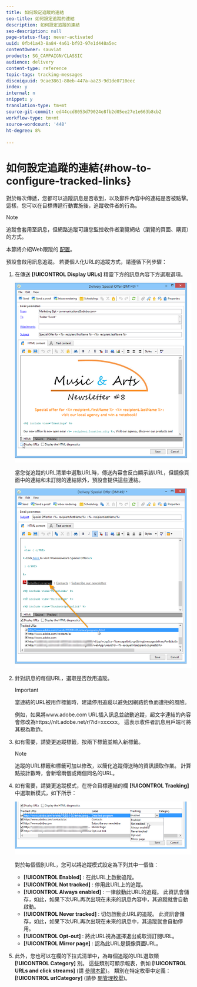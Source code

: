 ```yaml
---
title: 如何設定追蹤的連結
seo-title: 如何設定追蹤的連結
description: 如何設定追蹤的連結
seo-description: null
page-status-flag: never-activated
uuid: 0fb41a43-8a84-4a61-bf93-97e1d448a5ec
contentOwner: sauviat
products: SG_CAMPAIGN/CLASSIC
audience: delivery
content-type: reference
topic-tags: tracking-messages
discoiquuid: 9cae3861-88eb-447a-aa23-9d1de0710eec
index: y
internal: n
snippet: y
translation-type: tm+mt
source-git-commit: ed44ccd8053d79024e8fb2d05ee27e1e663b8cb2
workflow-type: tm+mt
source-wordcount: '448'
ht-degree: 8%

---
```



# 如何設定追蹤的連結{#how-to-configure-tracked-links}

對於每次傳遞，您都可以追蹤訊息是否收到，以及郵件內容中的連結是否被點擊。這樣，您可以在目標傳遞行動實施後，追蹤收件者的行為。

>[!NOTE]
>
>追蹤會套用至訊息，但網路追蹤可讓您監控收件者瀏覽網站（瀏覽的頁面、購買）的方式。
>
>本節將介紹Web跟蹤的 [配置](../../configuration/using/about-web-tracking.md)。

預設會啟用訊息追蹤。 若要個人化URL的追蹤方式，請遵循下列步驟：

1. 在傳送 **[!UICONTROL Display URLs]** 精靈下方的訊息內容下方選取選項。

   ![](assets/s_ncs_user_email_del_display_urls.png)

   當您從追蹤的URL清單中選取URL時，傳送內容會反白顯示該URL，但鏡像頁面中的連結和未訂閱的連結除外，預設會提供這些連結。

   ![](assets/s_ncs_user_email_del_show_urls.png)

1. 針對訊息的每個URL，選取是否啟用追蹤。

   >[!IMPORTANT]
   >
   >當連結的URL被用作標籤時，建議停用追蹤以避免因網路釣魚而遭拒的風險。
   >
   >例如，如果將www.adobe.com URL插入訊息並啟動追蹤，超文字連結的內容會修改為https://nlt.adobe.net/r/?id=xxxxxx。 這表示收件者訊息用戶端可將其視為欺詐。

1. 如有需要，請變更追蹤標籤，按兩下標籤並輸入新標籤。

   >[!NOTE]
   >
   >追蹤的URL標籤和標籤可加以修改，以簡化追蹤傳送時的資訊讀取作業。 計算點按計數時，會新增兩個或兩個同名的URL。

1. 如有需要，請變更追蹤模式，在符合目標連結的欄 **[!UICONTROL Tracking]** 中選取新模式，如下所示：

   ![](assets/s_ncs_user_select_tracking_mode.png)

   對於每個個別URL，您可以將追蹤模式設定為下列其中一個值：

   * **[!UICONTROL Enabled]** : 在此URL上啟動追蹤。
   * **[!UICONTROL Not tracked]** : 停用此URL上的追蹤。
   * **[!UICONTROL Always enabled]** : 一律啟動此URL的追蹤。 此資訊會儲存，如此，如果下次URL再次出現在未來的訊息內容中，其追蹤就會自動啟動。
   * **[!UICONTROL Never tracked]** : 切勿啟動此URL的追蹤。 此資訊會儲存，如此，如果下次URL再次出現在未來的訊息中，其追蹤就會自動停用。
   * **[!UICONTROL Opt-out]** : 將此URL視為選擇退出或取消訂閱URL。
   * **[!UICONTROL Mirror page]** : 認為此URL是鏡像頁面URL。

1. 此外，您也可以在欄的下拉式清單中，為每個追蹤的URL選取類 **[!UICONTROL Category]** 別。 這些類別可顯示報表，例如 **[!UICONTROL URLs and click streams]** (請 [參閱本節](../../reporting/using/reports-on-deliveries.md#urls-and-click-streams))。 類別在特定枚舉中定義： **[!UICONTROL urlCategory]** (請參 [閱管理枚舉](../../platform/using/managing-enumerations.md))。
